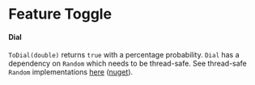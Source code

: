 # Feature Toggle

#### Dial

`ToDial(double)` returns `true` with a percentage probability. `Dial` has a dependency on `Random` which needs to be thread-safe. See thread-safe `Random` implementations [here](https://github.com/rmandvikar/random2) ([nuget](https://www.nuget.org/packages/rm.Random2)).
